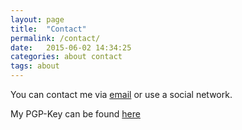 ```yaml
---
layout: page
title:  "Contact"
permalink: /contact/
date:   2015-06-02 14:34:25
categories: about contact
tags: about
---
```

You can contact me via [email](mailto:tobias.doll@gmail.com) or use a social network.

My PGP-Key can be found [here](https://pgp.mit.edu/pks/lookup?op=get&search=0xD48C89D3151654D3)